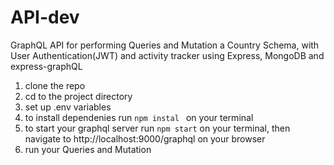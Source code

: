 # API-dev
GraphQL API for performing Queries and Mutation a Country Schema, with User Authentication(JWT) and activity tracker using Express, MongoDB and express-graphQL


1. clone the repo
2. cd to the project directory
3. set up .env variables
4. to install dependenies run `npm instal ` on your terminal <br>
5. to start your graphql server run `npm start`   on your terminal, then  navigate to http://localhost:9000/graphql on your browser <br>
6. run your Queries and Mutation
